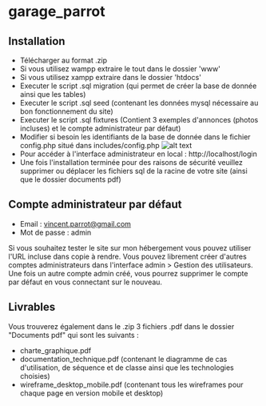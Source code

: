 # garage_parrot

## Installation

- Télécharger au format .zip
- Si vous utilisez wampp extraire le tout dans le dossier 'www'
- Si vous utilisez xampp extraire dans le dossier 'htdocs'
- Executer le script .sql migration (qui permet de créer la base de donnée ainsi que les tables) 
- Executer le script .sql seed (contenant les données mysql nécessaire au bon fonctionnement du site)
- Executer le script .sql fixtures (Contient 3 exemples d'annonces (photos incluses) et le compte administrateur par défaut)
- Modifier si besoin les identifiants de la base de donnée dans le fichier config.php situé dans includes/config.php
  ![alt text](https://i.imgur.com/NqgEayW.png)
- Pour accéder à l'interface administrateur en local : http://localhost/login
- Une fois l'installation terminée pour des raisons de sécurité veuillez supprimer ou déplacer les fichiers sql de la racine de votre site (ainsi que le dossier documents pdf)

## Compte administrateur par défaut

- Email : vincent.parrot@gmail.com
- Mot de passe : admin

Si vous souhaitez tester le site sur mon hébergement vous pouvez utiliser l'URL incluse dans copie à rendre.
Vous pouvez librement créer d'autres comptes administrateurs dans l'interface admin > Gestion des utilisateurs. Une fois un autre compte admin créé, vous pourrez supprimer le compte par défaut en vous connectant sur le nouveau.

## Livrables

Vous trouverez également dans le .zip 3 fichiers .pdf dans le dossier "Documents pdf" qui sont les suivants :
- charte_graphique.pdf
- documentation_technique.pdf (contenant le diagramme de cas d'utilisation, de séquence et de classe ainsi que les technologies choisies)
- wireframe_desktop_mobile.pdf (contenant tous les wireframes pour chaque page en version mobile et desktop)
